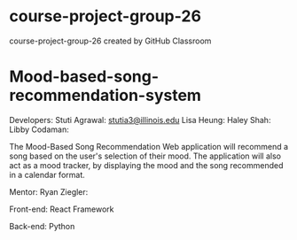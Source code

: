 # course-project-group-26
course-project-group-26 created by GitHub Classroom
# Mood-based-song-recommendation-system

Developers:
Stuti Agrawal: stutia3@illinois.edu
Lisa Heung:
Haley Shah:
Libby Codaman:

The Mood-Based Song Recommendation Web application will recommend a song based on the user's selection of their mood. The application will also act as a mood tracker, by
displaying the mood and the song recommended in a calendar format.

Mentor:
Ryan Ziegler: 

Front-end: React Framework

Back-end: Python
